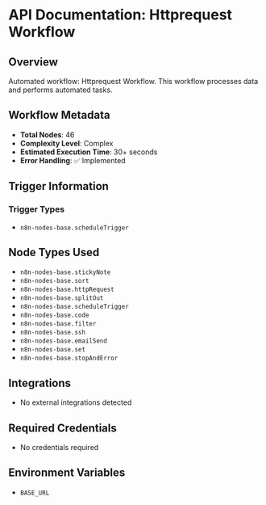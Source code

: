 # API Documentation: Httprequest Workflow

## Overview
Automated workflow: Httprequest Workflow. This workflow processes data and performs automated tasks.

## Workflow Metadata
- **Total Nodes**: 46
- **Complexity Level**: Complex
- **Estimated Execution Time**: 30+ seconds
- **Error Handling**: ✅ Implemented

## Trigger Information
### Trigger Types
- `n8n-nodes-base.scheduleTrigger`

## Node Types Used
- `n8n-nodes-base.stickyNote`
- `n8n-nodes-base.sort`
- `n8n-nodes-base.httpRequest`
- `n8n-nodes-base.splitOut`
- `n8n-nodes-base.scheduleTrigger`
- `n8n-nodes-base.code`
- `n8n-nodes-base.filter`
- `n8n-nodes-base.ssh`
- `n8n-nodes-base.emailSend`
- `n8n-nodes-base.set`
- `n8n-nodes-base.stopAndError`

## Integrations
- No external integrations detected

## Required Credentials
- No credentials required

## Environment Variables
- `BASE_URL`
